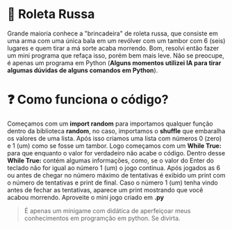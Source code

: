 # 🔫 Roleta Russa 

Grande maioria conhece a "brincadeira" de roleta russa, que consiste em uma arma com uma única bala em um revólver com um tambor com 6 (seis) lugares e quem tirar a má sorte acaba morrendo. Bom, resolvi então fazer um mini programa que refaça isso, porém bem mais leve. Não se preocupe, é apenas um programa em Python (<strong>Alguns momentos utilizei IA para tirar algumas dúvidas de alguns comandos em Python</strong>).

# ❓ Como funciona o código?

Começamos com um **import random** para importamos qualquer função dentro da biblioteca **random**, no caso, importamos o **shuffle** que embaralha os valores de uma lista. Após isso criamos uma lista com números 0 (zero) e 1 (um) como se fosse um tambor. Logo começamos com um **While True:** para que enquanto o valor for verdadeiro não acabe o código. Dentro desse **While True:** contém algumas informações, como, se o valor do Enter do teclado não for igual ao número 1 (um) o jogo continua. Após jogados as 6 ou antes de chegar no número máximo de tentativas é exibido um print com o número de tentativas e print de final. Caso o número 1 (um) tenha vindo antes de fechar as tentativas, aparece um print mostrando que você acabou morrendo. Aproveite o mini jogo criado em **.py**

>É apenas um minigame com didática de aperfeiçoar meus conhecimentos em programção em python. Se divirta.
